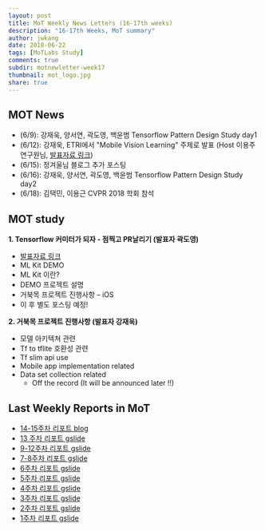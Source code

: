 ```yaml
---
layout: post
title: MoT Weekly News Letters (16-17th weeks)
description: "16-17th Weeks, MoT summary"
author: jwkang
date: 2018-06-22
tags: [MoTLabs Study]
comments: true
subdir: motnewletter-week17
thumbnail: mot_logo.jpg
share: true
---
```



## MOT News
- (6/9): 강재욱, 양서연, 곽도영, 백윤범 Tensorflow Pattern Design Study day1 
- (6/12): 강재욱, ETRI에서 "Mobile Vision Learning" 주제로 발표 (Host 이용주 연구원님, [발표자료 링크](https://goo.gl/4H3X1q))
- (6/15): 정겨울님 블로그 추가 포스팅 
- (6/16): 강재욱, 양서연, 곽도영, 백윤범 Tensorflow Pattern Design Study day2
- (6/18): 김택민, 이용근 CVPR 2018 학회 참석



## MOT study

**1. Tensorflow 커미터가 되자 - 점찍고 PR날리기 (발표자 곽도영)**
- [발표자료 링크](https://goo.gl/2jms43)
- ML Kit DEMO
- ML Kit 이란?
- DEMO 프로젝트 설명
- 거북목 프로젝트 진행사항 – iOS
- 이 후 별도 포스팅 예정!

**2. 거북목 프로젝트 진행사항 (발표자 강재욱)**
- 모델 아키텍쳐 관련
- Tf to tflite 호환성 관련 
- Tf slim api use
- Mobile app implementation related
- Data set collection related
    - Off the record (It will be announced later !!)


## Last Weekly Reports in MoT
- [14-15주차 리포트 blog](https://motlabs.github.io/2018-06-09/motnewletter-week15/)
- [13 주차 리포트 gslide]( https://goo.gl/SPKZUp )
- [9-12주차 리포트 gslide](https://goo.gl/SY6gHF)
- [7-8주차 리포트 gslide]( https://goo.gl/CYwZM2 )
- [6주차 리포트 gslide](https://goo.gl/GYPzzp)
- [5주차 리포트 gslide]( https://goo.gl/tBny5m )
- [4주차 리포트 gslide]( https://goo.gl/4JnQoc )
- [3주차 리포트 gslide]( https://goo.gl/JGSztP )
- [2주차 리포트 gslide]( https://goo.gl/T7o9tf )
- [1주차 리포트 gslide]( https://goo.gl/nNqMYg )
